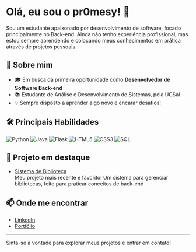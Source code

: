 # Olá, eu sou o pr0mesy! 👋

Sou um estudante apaixonado por desenvolvimento de software, focado principalmente no Back-end. Ainda não tenho experiência profissional, mas estou sempre aprendendo e colocando meus conhecimentos em prática através de projetos pessoais.

## 🚀 Sobre mim

- 🎓 Em busca da primeira oportunidade como **Desenvolvedor de Software Back-end**
- 📚 Estudante de Análise e Desenvolvimento de Sistemas, pela UCSal
- 💡 Sempre disposto a aprender algo novo e encarar desafios!

## 🛠️ Principais Habilidades

![Python](https://img.shields.io/badge/Python-3670A0?style=for-the-badge&logo=python&logoColor=ffdd54)
![Java](https://img.shields.io/badge/Java-ED8B00?style=for-the-badge&logo=java&logoColor=white)
![Flask](https://img.shields.io/badge/Flask-000000?style=for-the-badge&logo=flask&logoColor=white)
![HTML5](https://img.shields.io/badge/HTML5-E34F26?style=for-the-badge&logo=html5&logoColor=white)
![CSS3](https://img.shields.io/badge/CSS3-1572B6?style=for-the-badge&logo=css3&logoColor=white)
![SQL](https://img.shields.io/badge/SQL-4479A1?style=for-the-badge&logo=postgresql&logoColor=white)

## 📌 Projeto em destaque

- [Sistema de Biblioteca](https://github.com/pr0mesy?tab=repositories)  
  Meu projeto mais recente e favorito! Um sistema para gerenciar bibliotecas, feito para praticar conceitos de back-end

## 📫 Onde me encontrar

- [LinkedIn](https://www.linkedin.com/in/gabrielpromesy/)
- [Portfólio](https://proenca-dev.lovable.app/)

---

Sinta-se à vontade para explorar meus projetos e entrar em contato!
